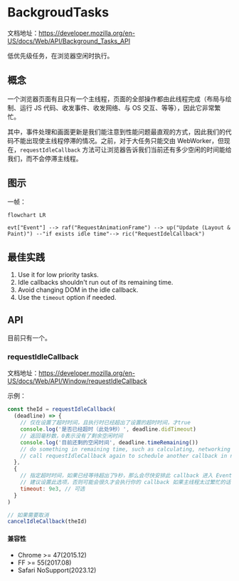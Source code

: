 # BackgroudTasks

文档地址：<https://developer.mozilla.org/en-US/docs/Web/API/Background_Tasks_API>

低优先级任务，在浏览器空闲时执行。

## 概念

一个浏览器页面有且只有一个主线程，页面的全部操作都由此线程完成（布局与绘制、运行 JS 代码、收发事件、收发网络、与 OS 交互、等等），因此它非常繁忙。

其中，事件处理和画面更新是我们能注意到性能问题最直观的方式，因此我们的代码不能出现使主线程停滞的情况。之前，对于大任务只能交由 WebWorker，但现在，`requestIdleCallback` 方法可让浏览器告诉我们当前还有多少空闲的时间能给我们，而不会停滞主线程。

## 图示

一帧：

```mermaid
flowchart LR

evt["Event"] --> raf("RequestAnimationFrame") --> up("Update (Layout & Paint)") --"if exists idle time"--> ric("RequestIdelCallback")
```

## 最佳实践

1. Use it for low priority tasks.
2. Idle callbacks shouldn't run out of its remaining time.
3. Avoid changing DOM in the idle callback.
4. Use the `timeout` option if needed.

## API

目前只有一个。

### requestIdleCallback

文档地址：<https://developer.mozilla.org/en-US/docs/Web/API/Window/requestIdleCallback>

示例：

```js
const theId = requestIdleCallback(
  (deadline) => {
    // 仅在设置了超时时间，且执行时已经超出了设置的超时时间，才true
    console.log('是否已经超时（此处9秒）', deadline.didTimeout)
    // 返回毫秒数，0表示没有了剩余空闲时间
    console.log('目前还剩的空闲时间', deadline.timeRemaining())
    // do something in remaining time, such as calculating, networking and so on, but not something that will change DOM
    // call requestIdleCallback again to schedule another callback in next
  },
  {
    // 指定超时时间，如果已经等待超出了9秒，那么会尽快安排此 callback 进入 EventLoop
    // 建议设置此选项，否则可能会很久才会执行你的 callback 如果主线程太过繁忙的话
    timeout: 9e3, // 可选
  }
)

// 如果需要取消
cancelIdleCallback(theId)
```

#### 兼容性

- Chrome >= 47(2015.12)
- FF >= 55(2017.08)
- Safari NoSupport(2023.12)

